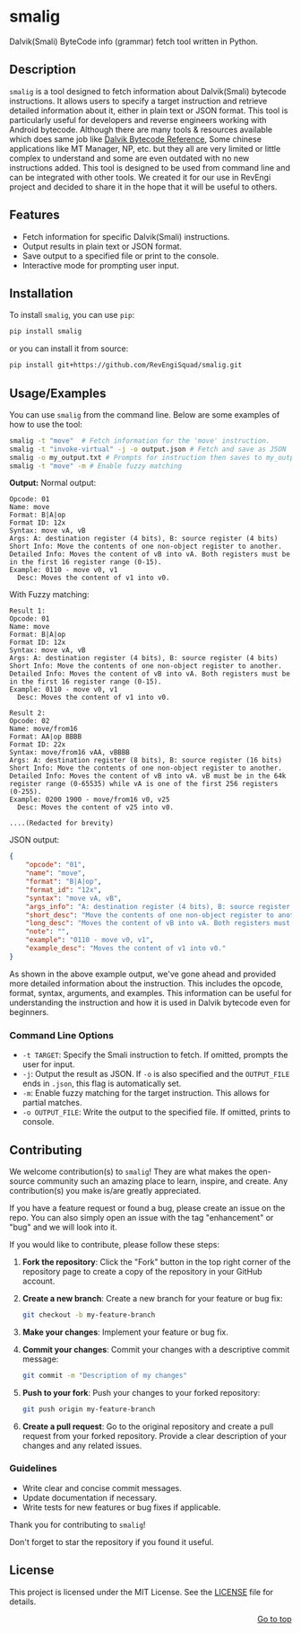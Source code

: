 <a name="readme-top"></a>
# smalig

Dalvik(Smali) ByteCode info (grammar) fetch tool written in Python.

## Description

`smalig` is a tool designed to fetch information about Dalvik(Smali) bytecode instructions. It allows users to specify a target instruction and retrieve detailed information about it, either in plain text or JSON format. This tool is particularly useful for developers and reverse engineers working with Android bytecode. Although there are many tools & resources available which does same job like [Dalvik Bytecode Reference](https://source.android.com/devices/tech/dalvik/dalvik-bytecode), Some chinese applications like MT Manager, NP, etc. but they all are very limited or little complex to understand and some are even outdated with no new instructions added. This tool is designed to be used from command line and can be integrated with other tools. We created it for our use in RevEngi project and decided to share it in the hope that it will be useful to others.

## Features

- Fetch information for specific Dalvik(Smali) instructions.
- Output results in plain text or JSON format.
- Save output to a specified file or print to the console.
- Interactive mode for prompting user input.


## Installation

To install `smalig`, you can use `pip`:

```sh
pip install smalig
```

or you can install it from source:

```sh
pip install git+https://github.com/RevEngiSquad/smalig.git
```

## Usage/Examples

You can use `smalig` from the command line. Below are some examples of how to use the tool:

```sh
smalig -t "move"  # Fetch information for the 'move' instruction.
smalig -t "invoke-virtual" -j -o output.json # Fetch and save as JSON
smalig -o my_output.txt # Prompts for instruction then saves to my_output.txt
smalig -t "move" -m # Enable fuzzy matching
```

**Output:**
Normal output:
```plaintext
Opcode: 01
Name: move
Format: B|A|op
Format ID: 12x
Syntax: move vA, vB
Args: A: destination register (4 bits), B: source register (4 bits)
Short Info: Move the contents of one non-object register to another.
Detailed Info: Moves the content of vB into vA. Both registers must be in the first 16 register range (0-15).
Example: 0110 - move v0, v1
  Desc: Moves the content of v1 into v0.
```

With Fuzzy matching:
```plaintext
Result 1:
Opcode: 01
Name: move
Format: B|A|op
Format ID: 12x
Syntax: move vA, vB
Args: A: destination register (4 bits), B: source register (4 bits)
Short Info: Move the contents of one non-object register to another.
Detailed Info: Moves the content of vB into vA. Both registers must be in the first 16 register range (0-15).
Example: 0110 - move v0, v1
  Desc: Moves the content of v1 into v0.

Result 2:
Opcode: 02
Name: move/from16
Format: AA|op BBBB
Format ID: 22x
Syntax: move/from16 vAA, vBBBB
Args: A: destination register (8 bits), B: source register (16 bits)
Short Info: Move the contents of one non-object register to another.
Detailed Info: Moves the content of vB into vA. vB must be in the 64k register range (0-65535) while vA is one of the first 256 registers (0-255).
Example: 0200 1900 - move/from16 v0, v25
  Desc: Moves the content of v25 into v0.

....(Redacted for brevity)
```

JSON output:
```json
{
    "opcode": "01",
    "name": "move",
    "format": "B|A|op",
    "format_id": "12x",
    "syntax": "move vA, vB",
    "args_info": "A: destination register (4 bits), B: source register (4 bits)",
    "short_desc": "Move the contents of one non-object register to another.",
    "long_desc": "Moves the content of vB into vA. Both registers must be in the first 16 register range (0-15).",
    "note": "",
    "example": "0110 - move v0, v1",
    "example_desc": "Moves the content of v1 into v0."
}
```

As shown in the above example output, we've gone ahead and provided more detailed information about the instruction. This includes the opcode, format, syntax, arguments, and examples. This information can be useful for understanding the instruction and how it is used in Dalvik bytecode even for beginners.

### Command Line Options

- `-t TARGET`: Specify the Smali instruction to fetch. If omitted, prompts the user for input.
- `-j`: Output the result as JSON. If `-o` is also specified and the `OUTPUT_FILE` ends in `.json`, this flag is automatically set.
- `-m`: Enable fuzzy matching for the target instruction. This allows for partial matches.
- `-o OUTPUT_FILE`: Write the output to the specified file. If omitted, prints to console.

## Contributing
We welcome contribution(s) to `smalig`! They are what makes the open-source community such an amazing place to learn, inspire, and create. Any contribution(s) you make is/are greatly appreciated.

If you have a feature request or found a bug, please create an issue on the repo. You can also simply open an issue with the tag "enhancement" or "bug" and we will look into it.

If you would like to contribute, please follow these steps:

1. **Fork the repository**: Click the "Fork" button in the top right corner of the repository page to create a copy of the repository in your GitHub account.

2. **Create a new branch**: Create a new branch for your feature or bug fix:
    ```sh
    git checkout -b my-feature-branch
    ```

3. **Make your changes**: Implement your feature or bug fix.

4. **Commit your changes**: Commit your changes with a descriptive commit message:
    ```sh
    git commit -m "Description of my changes"
    ```

5. **Push to your fork**: Push your changes to your forked repository:
    ```sh
    git push origin my-feature-branch
    ```

6. **Create a pull request**: Go to the original repository and create a pull request from your forked repository. Provide a clear description of your changes and any related issues.

### Guidelines

- Write clear and concise commit messages.
- Update documentation if necessary.
- Write tests for new features or bug fixes if applicable.

Thank you for contributing to `smalig`!

Don't forget to star the repository if you found it useful.

## License

This project is licensed under the MIT License. See the [LICENSE](LICENSE) file for details.

<p align="right"><a href="#readme-top">Go to top</a></p>
